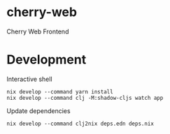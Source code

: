 # cherry-web
Cherry Web Frontend

# Development

Interactive shell
```
nix develop --command yarn install
nix develop --command clj -M:shadow-cljs watch app
```

Update dependencies

```
nix develop --command clj2nix deps.edn deps.nix
```
